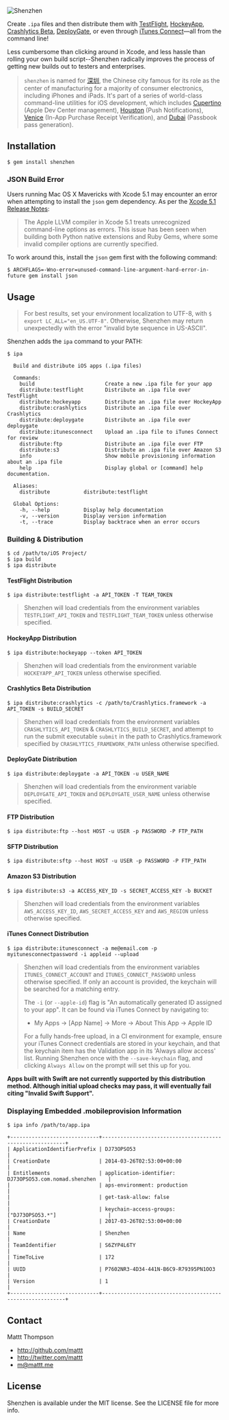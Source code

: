 ![Shenzhen](https://raw.github.com/nomad/nomad.github.io/assets/shenzhen-banner.png)

Create `.ipa` files and then distribute them with [TestFlight](https://testflightapp.com/), [HockeyApp](http://www.hockeyapp.net), [Crashlytics Beta](http://try.crashlytics.com/beta/), [DeployGate](https://deploygate.com), or even through [iTunes Connect](https://itunesconnect.apple.com)—all from the command line!

Less cumbersome than clicking around in Xcode, and less hassle than rolling your own build script--Shenzhen radically improves the process of getting new builds out to testers and enterprises.

> `shenzhen` is named for [深圳](http://en.wikipedia.org/wiki/Shenzhen), the Chinese city famous for its role as the center of manufacturing for a majority of consumer electronics, including iPhones and iPads.
> It's part of a series of world-class command-line utilities for iOS development, which includes [Cupertino](https://github.com/mattt/cupertino) (Apple Dev Center management), [Houston](https://github.com/mattt/houston) (Push Notifications), [Venice](https://github.com/mattt/venice) (In-App Purchase Receipt Verification), and [Dubai](https://github.com/mattt/dubai) (Passbook pass generation).

## Installation

```
$ gem install shenzhen
```

### JSON Build Error

Users running Mac OS X Mavericks with Xcode 5.1 may encounter an error when attempting to install the `json` gem dependency. As per the [Xcode 5.1 Release Notes](https://developer.apple.com/library/ios/releasenotes/DeveloperTools/RN-Xcode/Introduction/Introduction.html):

> The Apple LLVM compiler in Xcode 5.1 treats unrecognized command-line options as errors. This issue has been seen when building both Python native extensions and Ruby Gems, where some invalid compiler options are currently specified.

To work around this, install the `json` gem first with the following command:

```
$ ARCHFLAGS=-Wno-error=unused-command-line-argument-hard-error-in-future gem install json
```

## Usage

> For best results, set your environment localization to UTF-8, with `$ export LC_ALL="en_US.UTF-8"`. Otherwise, Shenzhen may return unexpectedly with the error "invalid byte sequence in US-ASCII".

Shenzhen adds the `ipa` command to your PATH:

```
$ ipa

  Build and distribute iOS apps (.ipa files)

  Commands:
    build                       Create a new .ipa file for your app
    distribute:testflight       Distribute an .ipa file over TestFlight
    distribute:hockeyapp        Distribute an .ipa file over HockeyApp
    distribute:crashlytics      Distribute an .ipa file over Crashlytics
    distribute:deploygate       Distribute an .ipa file over deploygate
    distribute:itunesconnect    Upload an .ipa file to iTunes Connect for review
    distribute:ftp              Distribute an .ipa file over FTP
    distribute:s3               Distribute an .ipa file over Amazon S3
    info                        Show mobile provisioning information about an .ipa file
    help                        Display global or [command] help documentation.

  Aliases:
    distribute           distribute:testflight

  Global Options:
    -h, --help           Display help documentation
    -v, --version        Display version information
    -t, --trace          Display backtrace when an error occurs
```

### Building & Distribution

```
$ cd /path/to/iOS Project/
$ ipa build
$ ipa distribute
```

#### TestFlight Distribution

```
$ ipa distribute:testflight -a API_TOKEN -T TEAM_TOKEN
```

> Shenzhen will load credentials from the environment variables `TESTFLIGHT_API_TOKEN` and `TESTFLIGHT_TEAM_TOKEN` unless otherwise specified.

#### HockeyApp Distribution

```
$ ipa distribute:hockeyapp --token API_TOKEN
```

> Shenzhen will load credentials from the environment variable `HOCKEYAPP_API_TOKEN` unless otherwise specified.

#### Crashlytics Beta Distribution

```
$ ipa distribute:crashlytics -c /path/to/Crashlytics.framework -a API_TOKEN -s BUILD_SECRET
```

> Shenzhen will load credentials from the environment variables `CRASHLYTICS_API_TOKEN` & `CRASHLYTICS_BUILD_SECRET`, and attempt to run the submit executable `submit` in the path to Crashlytics.framework specified by `CRASHLYTICS_FRAMEWORK_PATH` unless otherwise specified.


#### DeployGate Distribution

```
$ ipa distribute:deploygate -a API_TOKEN -u USER_NAME
```

> Shenzhen will load credentials from the environment variable `DEPLOYGATE_API_TOKEN` and `DEPLOYGATE_USER_NAME` unless otherwise specified.

#### FTP Distribution

```
$ ipa distribute:ftp --host HOST -u USER -p PASSWORD -P FTP_PATH
```

#### SFTP Distribution

```
$ ipa distribute:sftp --host HOST -u USER -p PASSWORD -P FTP_PATH
```

#### Amazon S3 Distribution

```
$ ipa distribute:s3 -a ACCESS_KEY_ID -s SECRET_ACCESS_KEY -b BUCKET
```

> Shenzhen will load credentials from the environment variables `AWS_ACCESS_KEY_ID`, `AWS_SECRET_ACCESS_KEY` and `AWS_REGION` unless otherwise specified.

#### iTunes Connect Distribution

    $ ipa distribute:itunesconnect -a me@email.com -p myitunesconnectpassword -i appleid --upload

> Shenzhen will load credentials from the environment variables `ITUNES_CONNECT_ACCOUNT` and `ITUNES_CONNECT_PASSWORD` unless otherwise specified. If only an account is provided, the keychain will be searched for a matching entry.
>
> The `-i` (or `--apple-id`) flag is "An automatically generated ID assigned to your app". It can be found via iTunes Connect by navigating to:
> * My Apps -> [App Name] -> More -> About This App -> Apple ID
>
> For a fully hands-free upload, in a CI environment for example, ensure your iTunes Connect credentials are stored in your keychain, and that the keychain item has the Validation app in its 'Always allow access' list.  Running Shenzhen once with the `--save-keychain` flag, and clicking `Always Allow` on the prompt will set this up for you.

**Apps built with Swift are not currently supported by this distribution method. Although initial upload checks may pass, it will eventually fail citing "Invalid Swift Support".**

### Displaying Embedded .mobileprovision Information

```
$ ipa info /path/to/app.ipa

+-----------------------------+----------------------------------------------------------+
| ApplicationIdentifierPrefix | DJ73OPSO53                                               |
| CreationDate                | 2014-03-26T02:53:00+00:00                                |
| Entitlements                | application-identifier: DJ73OPSO53.com.nomad.shenzhen    |
|                             | aps-environment: production                              |
|                             | get-task-allow: false                                    |
|                             | keychain-access-groups: ["DJ73OPSO53.*"]                 |
| CreationDate                | 2017-03-26T02:53:00+00:00                                |
| Name                        | Shenzhen                                                 |
| TeamIdentifier              | S6ZYP4L6TY                                               |
| TimeToLive                  | 172                                                      |
| UUID                        | P7602NR3-4D34-441N-B6C9-R79395PN1OO3                     |
| Version                     | 1                                                        |
+-----------------------------+----------------------------------------------------------+
```

## Contact

Mattt Thompson

- http://github.com/mattt
- http://twitter.com/mattt
- m@mattt.me

## License

Shenzhen is available under the MIT license. See the LICENSE file for more info.
